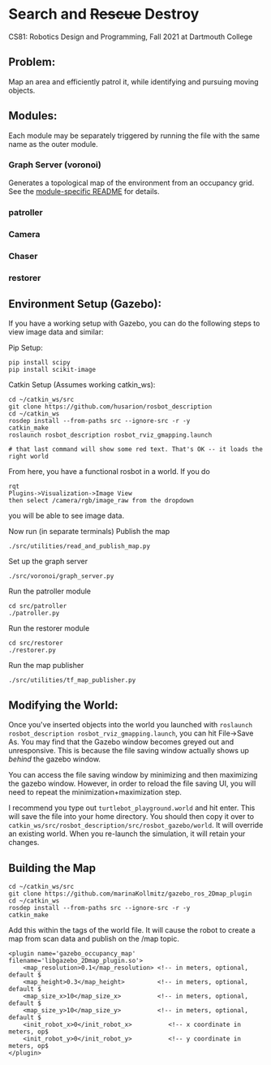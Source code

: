 # Search and ~~Rescue~~ Destroy

CS81: Robotics Design and Programming, Fall 2021 at Dartmouth College

## Problem:

Map an area and efficiently patrol it, while identifying and pursuing moving objects.

## Modules:
Each module may be separately triggered by running the file with the same name as the outer
module.

### Graph Server (voronoi)

Generates a topological map of the environment from an occupancy grid. See the [module-specific README](./src/voronoi/README.md) for details.

### patroller

### Camera

### Chaser

### restorer

## Environment Setup (Gazebo):
If you have a working setup with Gazebo, you can do the following steps to view image data
and similar:

Pip Setup:
```
pip install scipy
pip install scikit-image
```

Catkin Setup (Assumes working catkin_ws):
```
cd ~/catkin_ws/src
git clone https://github.com/husarion/rosbot_description
cd ~/catkin_ws
rosdep install --from-paths src --ignore-src -r -y
catkin_make
roslaunch rosbot_description rosbot_rviz_gmapping.launch

# that last command will show some red text. That's OK -- it loads the right world
```

From here, you have a functional rosbot in a world.
If you do
```
rqt
Plugins->Visualization->Image View
then select /camera/rgb/image_raw from the dropdown
```
you will be able to see image data.

Now run (in separate terminals)
Publish the map
```
./src/utilities/read_and_publish_map.py
```
Set up the graph server
```
./src/voronoi/graph_server.py
```
Run the patroller module
```
cd src/patroller
./patroller.py
```
Run the restorer module
```
cd src/restorer
./restorer.py
```
Run the map publisher
```
./src/utilities/tf_map_publisher.py
```

## Modifying the World:
Once you've inserted objects into the world you launched with
`roslaunch rosbot_description rosbot_rviz_gmapping.launch`, you can hit 
File->Save As. You may find that the Gazebo window becomes greyed out and unresponsive.
This is because the file saving window actually shows up *behind* the gazebo window.

You can access the file saving window by minimizing and then maximizing the gazebo window.
However, in order to reload the file saving UI, you will need to repeat the 
minimization+maximization step.

I recommend you type out `turtlebot_playground.world` and hit enter. This will save the file
into your home directory. You should then copy it over to 
`catkin_ws/src/rosbot_description/src/rosbot_gazebo/world`. It will override an existing world.
When you re-launch the simulation, it will retain your changes.

## Building the Map
```
cd ~/catkin_ws/src
git clone https://github.com/marinaKollmitz/gazebo_ros_2Dmap_plugin
cd ~/catkin_ws
rosdep install --from-paths src --ignore-src -r -y
catkin_make
```

Add this within the <world></world> tags of the world file.
It will cause the robot to create a map from scan data and publish on the /map topic.
``` 
<plugin name='gazebo_occupancy_map' filename='libgazebo_2Dmap_plugin.so'>
    <map_resolution>0.1</map_resolution> <!-- in meters, optional, default $
    <map_height>0.3</map_height>         <!-- in meters, optional, default $
    <map_size_x>10</map_size_x>          <!-- in meters, optional, default $
    <map_size_y>10</map_size_y>          <!-- in meters, optional, default $
    <init_robot_x>0</init_robot_x>          <!-- x coordinate in meters, op$
    <init_robot_y>0</init_robot_y>          <!-- y coordinate in meters, op$
</plugin>
```
